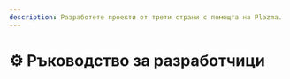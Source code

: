 ```yaml
---
description: Разработете проекти от трети страни с помощта на Plazma.
---
```


# ⚙️ Ръководство за разработчици
